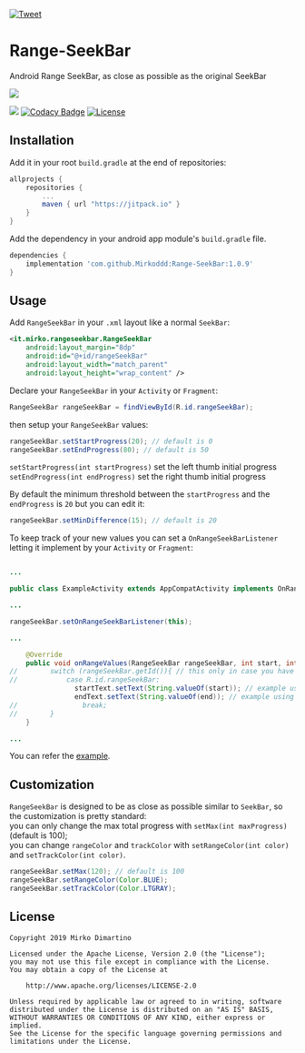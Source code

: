  [![Tweet](https://img.shields.io/twitter/url/http/shields.io.svg?style=social)](https://twitter.com/intent/tweet?text=Check%20out%20Android%20Range%20SeekBar%20on%20Github%20&url=https://github.com/Mirkoddd/Range-SeekBar&hashtags=android,materialdesign) 

# Range-SeekBar
Android Range SeekBar, as close as possible as the original SeekBar

<a href="https://media.giphy.com/media/izaEaghHGgV1gsybc2/giphy.gif"><img src="https://media.giphy.com/media/izaEaghHGgV1gsybc2/giphy.gif"/></a>

[![](https://jitpack.io/v/Mirkoddd/Range-SeekBar.svg)](https://jitpack.io/#Mirkoddd/Range-SeekBar) 
[![Codacy Badge](https://api.codacy.com/project/badge/Grade/25c70ef8d1fc49799edff02490dc4882)](https://www.codacy.com/app/Mirkoddd/Range-SeekBar?utm_source=github.com&amp;utm_medium=referral&amp;utm_content=Mirkoddd/Range-SeekBar&amp;utm_campaign=Badge_Grade)
[![License](https://img.shields.io/badge/License-Apache%202.0-blue.svg)](https://opensource.org/licenses/Apache-2.0)

## Installation

Add it in your root `build.gradle` at the end of repositories:

```gradle
allprojects {
   	repositories {
   		...
   		maven { url "https://jitpack.io" }
   	}
}
```

Add the dependency in your android app module's `build.gradle` file.

```gradle
dependencies {
    implementation 'com.github.Mirkoddd:Range-SeekBar:1.0.9'
}
```

## Usage

Add `RangeSeekBar` in your `.xml` layout like a normal `SeekBar`:

```xml
<it.mirko.rangeseekbar.RangeSeekBar
    android:layout_margin="8dp"
    android:id="@+id/rangeSeekBar"
    android:layout_width="match_parent"
    android:layout_height="wrap_content" />
```
Declare your `RangeSeekBar` in your `Activity` or `Fragment`:

```java
RangeSeekBar rangeSeekBar = findViewById(R.id.rangeSeekBar);
```

then setup your `RangeSeekBar` values:

```java
rangeSeekBar.setStartProgress(20); // default is 0
rangeSeekBar.setEndProgress(80); // default is 50
```
`setStartProgress(int startProgress)` set the left thumb initial progress
<br/>
`setEndProgress(int endProgress)` set the right thumb initial progress

By default the minimum threshold between the `startProgress` and the `endProgress` is `20` but you can edit it:

```java
rangeSeekBar.setMinDifference(15); // default is 20
```

To keep track of your new values you can set a `OnRangeSeekBarListener` letting it implement by your `Activity` or `Fragment`:

```java

...

public class ExampleActivity extends AppCompatActivity implements OnRangeSeekBarListener{

...

rangeSeekBar.setOnRangeSeekBarListener(this);

...

    @Override
    public void onRangeValues(RangeSeekBar rangeSeekBar, int start, int end) {
//        switch (rangeSeekBar.getId()){ // this only in case you have multiple Range Seek Bars
//            case R.id.rangeSeekBar:
                startText.setText(String.valueOf(start)); // example using start value
                endText.setText(String.valueOf(end)); // example using end value
//                break;
//        }
    }

...

```

You can refer the [example](https://github.com/Mirkoddd/Range-SeekBar/tree/master/rangeseekbar-demo).

## Customization

`RangeSeekBar` is designed to be as close as possible similar to `SeekBar`, so the customization is pretty standard:
<br/>
you can only change the max total progress with `setMax(int maxProgress)` (default is 100);
<br/>
you can change `rangeColor` and `trackColor` with `setRangeColor(int color)` and `setTrackColor(int color)`.
<br/>

```java
rangeSeekBar.setMax(120); // default is 100
rangeSeekBar.setRangeColor(Color.BLUE);
rangeSeekBar.setTrackColor(Color.LTGRAY);
```
## License

```license
Copyright 2019 Mirko Dimartino

Licensed under the Apache License, Version 2.0 (the "License");
you may not use this file except in compliance with the License.
You may obtain a copy of the License at

    http://www.apache.org/licenses/LICENSE-2.0

Unless required by applicable law or agreed to in writing, software
distributed under the License is distributed on an "AS IS" BASIS,
WITHOUT WARRANTIES OR CONDITIONS OF ANY KIND, either express or implied.
See the License for the specific language governing permissions and
limitations under the License.
```
